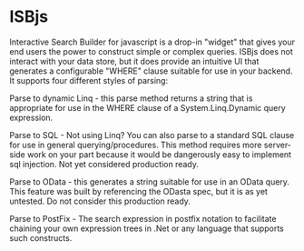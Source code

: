 ISBjs
=====
Interactive Search Builder for javascript is a drop-in "widget" that gives your end users the power to construct simple or complex queries. ISBjs does not interact with your data store, but it does provide an intuitive UI that generates a configurable "WHERE" clause suitable for use in your backend. 
It supports four different styles of parsing:

Parse to dynamic Linq - this parse method returns a string that is appropriate for use in the WHERE clause of a System.Linq.Dynamic query expression.

Parse to SQL - Not using Linq? You can also parse to a standard SQL clause for use in general querying/procedures. This method requires more server-side work on your part because it would be dangerously easy to implement sql injection. Not yet considered production ready.

Parse to OData - this generates a string suitable for use in an OData query. This feature was built by referencing the ODasta spec, but it is as yet untested. Do not consider this production ready.

Parse to PostFix - The search expression in postfix notation to facilitate chaining your own expression trees in .Net or any language that supports such constructs. 
